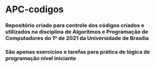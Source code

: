 # APC-codigos
### Repositório criado para controle dos códigos criados e utilizados na disciplina de Algoritmos e Programação de Computadores do 1º de 2021 da Universidade de Brasília
### São apenas exercícios e tarefas para prática de lógica de programação nível iniciante